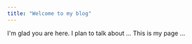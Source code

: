 ```yaml
---
title: "Welcome to my blog"
---
```


I'm glad you are here. I plan to talk about ...
This is my page ...
